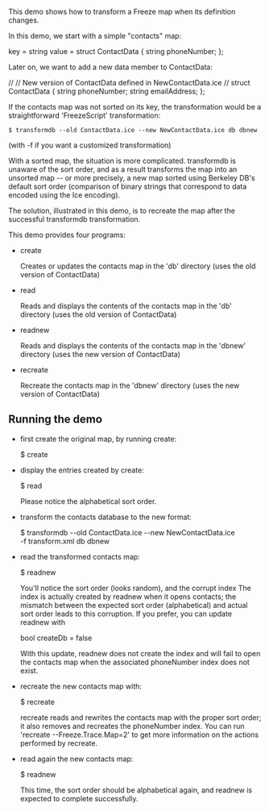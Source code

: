This demo shows how to transform a Freeze map when its definition
changes.

In this demo, we start with a simple "contacts" map:

  key = string
  value = struct ContactData
          {
             string phoneNumber;
          };

Later on, we want to add a new data member to ContactData:

//
// New version of ContactData defined in NewContactData.ice
//
struct ContactData
{
    string phoneNumber;
    string emailAddress;
};

If the contacts map was not sorted on its key, the transformation
would be a straightforward 'FreezeScript' transformation:
```
$ transformdb --old ContactData.ice --new NewContactData.ice db dbnew
```
(with -f <xml-file> if you want a customized transformation)

With a sorted map, the situation is more complicated. transformdb
is unaware of the sort order, and as a result transforms the map into
an unsorted map -- or more precisely, a new map sorted using Berkeley
DB's default sort order (comparison of binary strings that correspond
to data encoded using the Ice encoding).

The solution, illustrated in this demo, is to recreate the map after
the successful transformdb transformation.

This demo provides four programs:

 - create

   Creates or updates the contacts map in the 'db' directory (uses the
   old version of ContactData)

 - read

   Reads and displays the contents of the contacts map in the 'db'
   directory (uses the old version of ContactData)

 - readnew

   Reads and displays the contents of the contacts map in the 'dbnew'
   directory (uses the new version of ContactData)

 - recreate

   Recreate the contacts map in the 'dbnew' directory (uses the new
   version of ContactData)


Running the demo
----------------

 - first create the original map, by running create:

   $ create

 - display the entries created by create:

   $ read

   Please notice the alphabetical sort order.

 - transform the contacts database to the new format:

   $  transformdb --old ContactData.ice --new NewContactData.ice \
       -f transform.xml db dbnew

 - read the transformed contacts map:

   $ readnew

   You'll notice the sort order (looks random), and the corrupt index
   The index is actually created by readnew when it opens contacts;
   the mismatch between the expected sort order (alphabetical) and
   actual sort order leads to this corruption. If you prefer, you can
   update readnew with

      bool createDb = false

   With this update, readnew does not create the index and will fail
   to open the contacts map when the associated phoneNumber index does
   not exist.

 - recreate the new contacts map with:

   $ recreate

   recreate reads and rewrites the contacts map with the proper sort
   order; it also removes and recreates the phoneNumber index. You can
   run 'recreate --Freeze.Trace.Map=2' to get more information on the
   actions performed by recreate.

 - read again the new contacts map:

   $ readnew

   This time, the sort order should be alphabetical again, and readnew
   is expected to complete successfully.
